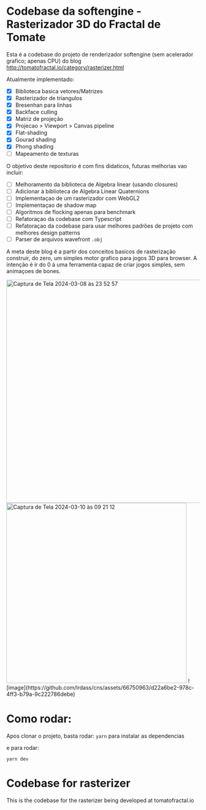 # Codebase da softengine - Rasterizador 3D do Fractal de Tomate

Esta é a codebase do projeto de renderizador softengine (sem acelerador grafico; apenas CPU) do blog http://tomatofractal.io/category/rasterizer.html

Atualmente implementado:

- [x] Biblioteca basica vetores/Matrizes 
- [x] Rasterizador de triangulos
- [x] Bresenhan para linhas
- [x] Backface culling
- [x] Matriz de projeção
- [x] Projecao > Viewport > Canvas pipeline
- [x] Flat-shading 
- [x] Gourad shading
- [x] Phong shading
- [ ] Mapeamento de texturas

O objetivo deste repositorio é com fins didaticos, futuras melhorias vao incluir:
- [ ] Melhoramento da biblioteca de Algebra linear (usando closures)
- [ ] Adicionar à biblioteca de Algebra Linear Quaternions
- [ ] Implementaçao de um rasterizador com WebGL2
- [ ] Implementaçao de shadow map
- [ ] Algoritmos de flocking apenas para benchmark
- [ ] Refatoraçao da codebase com Typescript
- [ ] Refatoraçao da codebase para usar melhores padrões de projeto com melhores design patterns
- [ ] Parser de arquivos wavefront `.obj`

A meta deste blog é a partir dos conceitos basicos de rasterização construir, do zero, um simples motor grafico para jogos 3D para browser.
A intenção é ir do 0 à uma ferramenta capaz de criar jogos simples, sem animaçoes de bones.

<img width="582" alt="Captura de Tela 2024-03-08 às 23 52 57" src="https://github.com/lrdass/cns/assets/66750963/3810e0dd-fcee-4f34-bd5f-cdf6bf53f588">
<img width="470" alt="Captura de Tela 2024-03-10 às 09 21 12" src="https://github.com/lrdass/cns/assets/66750963/7ef55a5a-f20b-4fd2-ae00-2eba10d4a49f">
![image](https://github.com/lrdass/cns/assets/66750963/d22a6be2-978c-4ff3-b79a-9c222786debe)


# Como rodar:

Apos clonar o projeto, basta rodar:
```yarn```
para instalar as dependencias

e para rodar:

```yarn dev```



# Codebase for rasterizer




This is the codebase for the rasterizer being developed at tomatofractal.io

